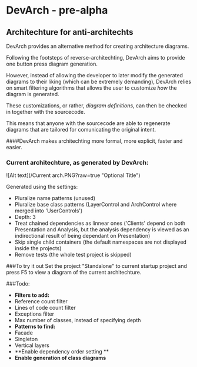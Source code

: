 # DevArch - pre-alpha
## Architechture for anti-architechts

DevArch provides an alternative method for creating architecture diagrams.

Following the footsteps of reverse-architechting, DevArch aims to provide one button press diagram generation.

However, instead of allowing the developer to later modify the generated diagrams to their liking (which can be extremely demanding), DevArch relies on smart filtering algorithms that allows the user to customize *how* the diagram is generated.

These customizations, or rather, *diagram definitions*, can then be checked in together with the sourcecode. 

This means that anyone with the sourcecode are able to regenerate diagrams that are tailored for comunicating the original intent.

####DevArch makes architechting more formal, more explicit, faster and easier.

### Current architechture, as generated by DevArch:
![Alt text](/Current arch.PNG?raw=true "Optional Title")

Generated using the settings:
 - Pluralize name patterns (unused)
 - Pluralize base class patterns (LayerControl and ArchControl where merged into 'UserControls')
 - Depth: 3
 - Treat chained dependencies as linnear ones ('Clients' depend on both Presentation and Analysis, but the analysis dependency is viewed as an indirectional result of being dependant on Presentation)
 - Skip single child containers (the default namespaces are not displayed inside the projects)
 - Remove tests (the whole test project is skipped)

###To try it out
Set the project "Standalone" to current startup project and press F5 to view a diagram of the current architechture.

###Todo:
* **Filters to add:**
* Reference count filter
* Lines of code count filter
* Exceptions filter
* Max number of classes, instead of specifying depth
* **Patterns to find:**
* Facade
* Singleton
* Vertical layers
* **Enable dependency order setting **
* **Enable generation of class diagrams**
